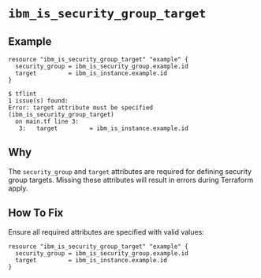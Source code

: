 # `ibm_is_security_group_target`

## Example
```hcl
resource "ibm_is_security_group_target" "example" {
  security_group = ibm_is_security_group.example.id
  target         = ibm_is_instance.example.id
}
```

```console
$ tflint
1 issue(s) found:
Error: target attribute must be specified (ibm_is_security_group_target)
  on main.tf line 3:
   3:   target         = ibm_is_instance.example.id
```

## Why
The `security_group` and `target` attributes are required for defining security group targets. Missing these attributes will result in errors during Terraform apply.

## How To Fix
Ensure all required attributes are specified with valid values:
```hcl
resource "ibm_is_security_group_target" "example" {
  security_group = ibm_is_security_group.example.id
  target         = ibm_is_instance.example.id
}
```